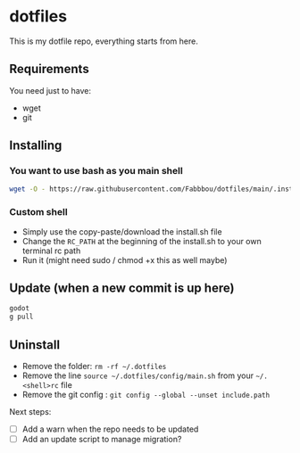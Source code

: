# dotfiles
This is my dotfile repo, everything starts from here.

## Requirements
You need just to have:
- wget
- git

## Installing

### You want to use bash as you main shell

```bash
wget -O - https://raw.githubusercontent.com/Fabbbou/dotfiles/main/.install.sh | bash
```

### Custom shell

- Simply use the copy-paste/download the install.sh file
- Change the `RC_PATH` at the beginning of the install.sh to your own terminal rc path
- Run it (might need sudo / chmod +x this as well maybe)

## Update (when a new commit is up here)

```sh
godot
g pull
```

## Uninstall
- Remove the folder: `rm -rf ~/.dotfiles`
- Remove the line `source ~/.dotfiles/config/main.sh` from your `~/.<shell>rc` file
- Remove the git config : `git config --global --unset include.path`

Next steps:
- [ ] Add a warn when the repo needs to be updated
- [ ] Add an update script to manage migration? 
